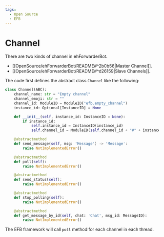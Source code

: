 ```yaml
---
tags:
  - Open Source
  - EFB
---
```


# Channel

There are two kinds of channel in ehForwarderBot.

+ [[OpenSource/ehForwarderBot/README#^2b0b56|Master Channel]].
+ [[OpenSource/ehForwarderBot/README#^d26159|Slave Channels]].

The code first defines the abstract class `Channel` like the following:

```python
class Channel(ABC):
    channel_name: str = "Empty channel"
    channel_emoji: str = ""
    channel_id: ModuleID = ModuleID("efb.empty_channel")
    instance_id: Optional[InstanceID] = None

    def __init__(self, instance_id: InstanceID = None):
        if instance_id:
            self.instance_id = InstanceID(instance_id)
            self.channel_id = ModuleID(self.channel_id + "#" + instance_id)

    @abstractmethod
    def send_message(self, msg: 'Message') -> 'Message':
        raise NotImplementedError()

    @abstractmethod
    def poll(self):
        raise NotImplementedError()

    @abstractmethod
    def send_status(self):
        raise NotImplementedError()

    @abstractmethod
    def stop_polling(self):
        raise NotImplementedError()

    @abstractmethod
    def get_message_by_id(self, chat: 'Chat', msg_id: MessageID):
        raise NotImplementedError()
```

The EFB framework will call `poll` method for each channel in each thread.
